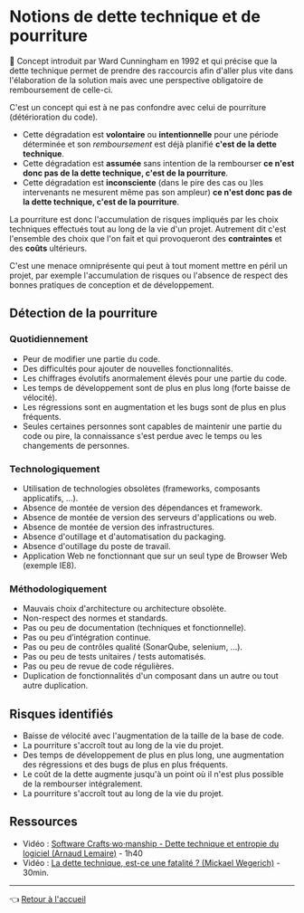 # Notions de dette technique et de pourriture

:pushpin: Concept introduit par Ward Cunningham en 1992 et qui précise que la dette technique permet de prendre des raccourcis afin d'aller plus vite dans l'élaboration de la solution mais avec une perspective obligatoire de remboursement de celle-ci.

C'est un concept qui est à ne pas confondre avec celui de pourriture (détérioration du code).

* Cette dégradation est **volontaire** ou **intentionnelle** pour une période déterminée et son _remboursement_ est déjà planifié **c'est de la dette technique**.
* Cette dégradation est **assumée** sans intention de la rembourser **ce n'est donc pas de la dette technique, c'est de la pourriture**.
* Cette dégradation est **inconsciente** (dans le pire des cas ou )les intervenants ne mesurent même pas son ampleur) **ce n'est donc pas de la dette technique, c'est de la pourriture**.

La pourriture est donc l'accumulation de risques impliqués par les choix techniques effectués tout au long de la vie d'un projet.
Autrement dit c'est l'ensemble des choix que l'on fait et qui provoqueront des **contraintes** et des **coûts** ultérieurs.

C'est une menace omniprésente qui peut à tout moment mettre en péril un projet, par exemple l'accumulation de risques ou l'absence de respect des bonnes pratiques de conception et de développement.

## Détection de la pourriture

### Quotidiennement

* Peur de modifier une partie du code.
* Des difficultés pour ajouter de nouvelles fonctionnalités.
* Les chiffrages évolutifs anormalement élevés pour une partie du code.
* Les temps de développement sont de plus en plus long (forte baisse de vélocité).
* Les régressions sont en augmentation et les bugs sont de plus en plus fréquents.
* Seules certaines personnes sont capables de maintenir une partie du code ou pire, la connaissance s'est perdue avec le temps ou les changements de personnes.

### Technologiquement

* Utilisation de technologies obsolètes (frameworks, composants applicatifs, ...).
* Absence de montée de version des dépendances et framework.
* Absence de montée de version des serveurs d'applications ou web.
* Absence de montée de version des infrastructures.
* Absence d'outillage et d'automatisation du packaging.
* Absence d'outillage du poste de travail.
* Application Web ne fonctionnant que sur un seul type de Browser Web (exemple IE8).

### Méthodologiquement

* Mauvais choix d'architecture ou architecture obsolète.
* Non-respect des normes et standards.
* Pas ou peu de documentation (techniques et fonctionnelle).
* Pas ou peu d’intégration continue.
* Pas ou peu de contrôles qualité (SonarQube, selenium, ...).
* Pas ou peu de tests unitaires / tests automatisés.
* Pas ou peu de revue de code régulières.
* Duplication de fonctionnalités d'un composant dans un autre ou tout autre duplication.

## Risques identifiés

* Baisse de vélocité avec l'augmentation de la taille de la base de code.
* La pourriture s'accroît tout au long de la vie du projet.
* Des temps de développement de plus en plus long, une augmentation des régressions et des bugs de plus en plus fréquents.
* Le coût de la dette augmente jusqu'à un point où il n'est plus possible de la rembourser intégralement.
* La pourriture s'accroît tout au long de la vie du projet.

## Ressources

* Vidéo : [Software Crafts·wo·manship - Dette technique et entropie du logiciel (Arnaud Lemaire)](https://www.youtube.com/watch?v=VKe9EE4MUxk) - 1h40
* Vidéo : [La dette technique, est-ce une fatalité ? (Mickael Wegerich)](https://www.youtube.com/watch?v=C2COBA4EFrM) - 30min.

---
:point_left: [Retour à l'accueil](../README.md)
